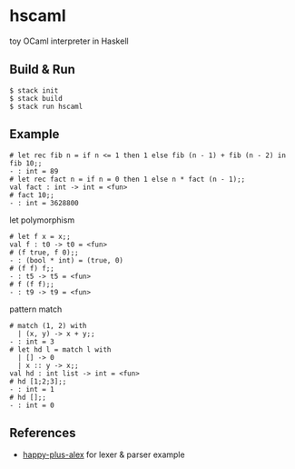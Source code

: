# hscaml

toy OCaml interpreter in Haskell

## Build & Run
```
$ stack init
$ stack build
$ stack run hscaml
```

## Example
```
# let rec fib n = if n <= 1 then 1 else fib (n - 1) + fib (n - 2) in fib 10;;
- : int = 89
# let rec fact n = if n = 0 then 1 else n * fact (n - 1);;
val fact : int -> int = <fun>
# fact 10;;
- : int = 3628800
```

let polymorphism
```
# let f x = x;;
val f : t0 -> t0 = <fun>
# (f true, f 0);;
- : (bool * int) = (true, 0)
# (f f) f;;
- : t5 -> t5 = <fun>
# f (f f);;
- : t9 -> t9 = <fun>
```

pattern match
```
# match (1, 2) with
  | (x, y) -> x + y;;
- : int = 3
# let hd l = match l with
  | [] -> 0
  | x :: y -> x;;
val hd : int list -> int = <fun>
# hd [1;2;3];;
- : int = 1
# hd [];;
- : int = 0
```

## References
* [happy-plus-alex](https://github.com/dagit/happy-plus-alex) for lexer & parser example
